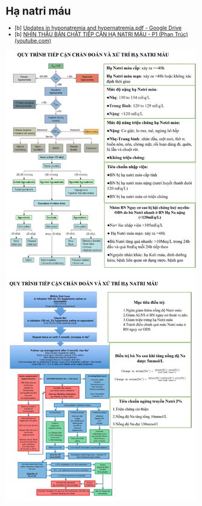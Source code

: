 # Hạ natri máu

- [b] [Updates in hyponatremia and hypernatremia.pdf - Google Drive](https://drive.google.com/file/d/1T8RyfhsS1pQUUQyGJ-Rw6ostpcar2JV5/view)
- [b] [NHÌN THẤU BẢN CHẤT TIẾP CẬN HẠ NATRI MÁU - P1 (Phan Trúc) (youtube.com)](https://www.youtube.com/watch?v=c8lAqp3oTuQ)

![Hạ natri máu-20240603233439794.webp](../200%20FILES/201%20Image/H%E1%BA%A1%20natri%20m%C3%A1u-20240603233439794.webp)
![Hạ natri máu-20240603233612452.webp](../200%20FILES/201%20Image/H%E1%BA%A1%20natri%20m%C3%A1u-20240603233612452.webp)